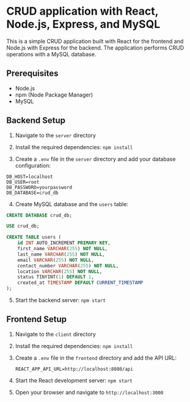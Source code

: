 # CRUD application with React, Node.js, Express, and MySQL

This is a simple CRUD application built with React for the frontend and Node.js with Express for the backend. The application performs CRUD operations with a MySQL database.

## Prerequisites

- Node.js
- npm (Node Package Manager)
- MySQL

## Backend Setup

1. Navigate to the `server` directory

2. Install the required dependencies: `npm install`

3. Create a `.env` file in the `server` directory and add your database configuration:
```
DB_HOST=localhost
DB_USER=root
DB_PASSWORD=yourpassword
DB_DATABASE=crud_db
```

4. Create MySQL database and the `users` table:
```sql
CREATE DATABASE crud_db;

USE crud_db;

CREATE TABLE users (
    id INT AUTO_INCREMENT PRIMARY KEY,
    first_name VARCHAR(255) NOT NULL,
    last_name VARCHAR(255) NOT NULL,
    email VARCHAR(255) NOT NULL,
    contact_number VARCHAR(255) NOT NULL,
    location VARCHAR(255) NOT NULL,
    status TINYINT(1) DEFAULT 1,
    created_at TIMESTAMP DEFAULT CURRENT_TIMESTAMP
);
```
5. Start the backend server: `npm start`

## Frontend Setup

1. Navigate to the `client` directory

2. Install the required dependencies: `npm install`

3. Create a `.env` file in the `frontend` directory and add the API URL:
    ```
    REACT_APP_API_URL=http://localhost:8080/api
    ```

4. Start the React development server: `npm start`

5. Open your browser and navigate to `http://localhost:3000`




